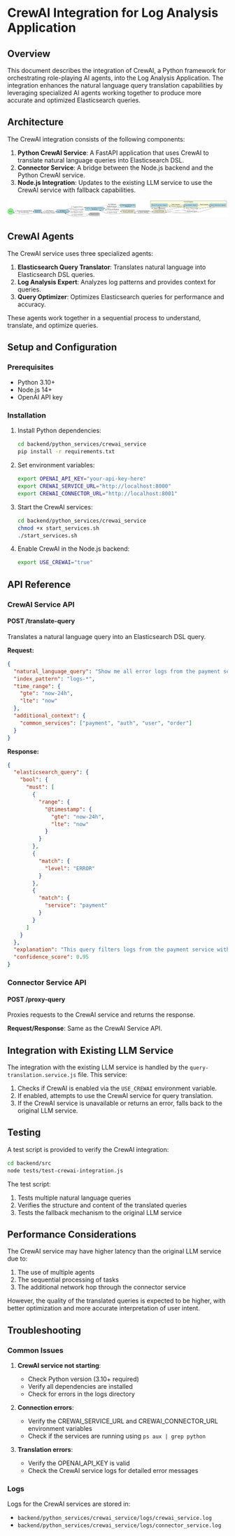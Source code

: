 # CrewAI Integration for Log Analysis Application

## Overview

This document describes the integration of CrewAI, a Python framework for orchestrating role-playing AI agents, into the Log Analysis Application. The integration enhances the natural language query translation capabilities by leveraging specialized AI agents working together to produce more accurate and optimized Elasticsearch queries.

## Architecture

The CrewAI integration consists of the following components:

1. **Python CrewAI Service**: A FastAPI application that uses CrewAI to translate natural language queries into Elasticsearch DSL.
2. **Connector Service**: A bridge between the Node.js backend and the Python CrewAI service.
3. **Node.js Integration**: Updates to the existing LLM service to use the CrewAI service with fallback capabilities.

![Architecture Diagram](../docs/images/crewai-architecture.png)

## CrewAI Agents

The CrewAI service uses three specialized agents:

1. **Elasticsearch Query Translator**: Translates natural language into Elasticsearch DSL queries.
2. **Log Analysis Expert**: Analyzes log patterns and provides context for queries.
3. **Query Optimizer**: Optimizes Elasticsearch queries for performance and accuracy.

These agents work together in a sequential process to understand, translate, and optimize queries.

## Setup and Configuration

### Prerequisites

- Python 3.10+
- Node.js 14+
- OpenAI API key

### Installation

1. Install Python dependencies:
   ```bash
   cd backend/python_services/crewai_service
   pip install -r requirements.txt
   ```

2. Set environment variables:
   ```bash
   export OPENAI_API_KEY="your-api-key-here"
   export CREWAI_SERVICE_URL="http://localhost:8000"
   export CREWAI_CONNECTOR_URL="http://localhost:8001"
   ```

3. Start the CrewAI services:
   ```bash
   cd backend/python_services/crewai_service
   chmod +x start_services.sh
   ./start_services.sh
   ```

4. Enable CrewAI in the Node.js backend:
   ```bash
   export USE_CREWAI="true"
   ```

## API Reference

### CrewAI Service API

#### POST /translate-query

Translates a natural language query into an Elasticsearch DSL query.

**Request:**
```json
{
  "natural_language_query": "Show me all error logs from the payment service in the last 24 hours",
  "index_pattern": "logs-*",
  "time_range": {
    "gte": "now-24h",
    "lte": "now"
  },
  "additional_context": {
    "common_services": ["payment", "auth", "user", "order"]
  }
}
```

**Response:**
```json
{
  "elasticsearch_query": {
    "bool": {
      "must": [
        {
          "range": {
            "@timestamp": {
              "gte": "now-24h",
              "lte": "now"
            }
          }
        },
        {
          "match": {
            "level": "ERROR"
          }
        },
        {
          "match": {
            "service": "payment"
          }
        }
      ]
    }
  },
  "explanation": "This query filters logs from the payment service with ERROR level from the last 24 hours.",
  "confidence_score": 0.95
}
```

### Connector Service API

#### POST /proxy-query

Proxies requests to the CrewAI service and returns the response.

**Request/Response**: Same as the CrewAI Service API.

## Integration with Existing LLM Service

The integration with the existing LLM service is handled by the `query-translation.service.js` file. This service:

1. Checks if CrewAI is enabled via the `USE_CREWAI` environment variable.
2. If enabled, attempts to use the CrewAI service for query translation.
3. If the CrewAI service is unavailable or returns an error, falls back to the original LLM service.

## Testing

A test script is provided to verify the CrewAI integration:

```bash
cd backend/src
node tests/test-crewai-integration.js
```

The test script:
1. Tests multiple natural language queries
2. Verifies the structure and content of the translated queries
3. Tests the fallback mechanism to the original LLM service

## Performance Considerations

The CrewAI service may have higher latency than the original LLM service due to:
1. The use of multiple agents
2. The sequential processing of tasks
3. The additional network hop through the connector service

However, the quality of the translated queries is expected to be higher, with better optimization and more accurate interpretation of user intent.

## Troubleshooting

### Common Issues

1. **CrewAI service not starting**:
   - Check Python version (3.10+ required)
   - Verify all dependencies are installed
   - Check for errors in the logs directory

2. **Connection errors**:
   - Verify the CREWAI_SERVICE_URL and CREWAI_CONNECTOR_URL environment variables
   - Check if the services are running using `ps aux | grep python`

3. **Translation errors**:
   - Verify the OPENAI_API_KEY is valid
   - Check the CrewAI service logs for detailed error messages

### Logs

Logs for the CrewAI services are stored in:
- `backend/python_services/crewai_service/logs/crewai_service.log`
- `backend/python_services/crewai_service/logs/connector_service.log`
